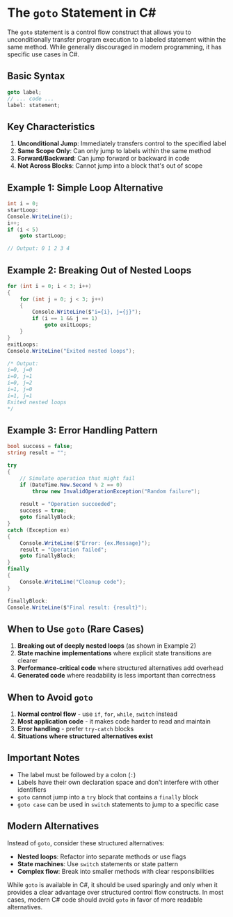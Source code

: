 

# The `goto` Statement in C#

The `goto` statement is a control flow construct that allows you to unconditionally transfer program execution to a labeled statement within the same method. While generally discouraged in modern programming, it has specific use cases in C#.

## Basic Syntax
```csharp
goto label;
// ... code ...
label: statement;
```

## Key Characteristics
1. **Unconditional Jump**: Immediately transfers control to the specified label
2. **Same Scope Only**: Can only jump to labels within the same method
3. **Forward/Backward**: Can jump forward or backward in code
4. **Not Across Blocks**: Cannot jump into a block that's out of scope

## Example 1: Simple Loop Alternative
```csharp
int i = 0;
startLoop:
Console.WriteLine(i);
i++;
if (i < 5)
    goto startLoop;

// Output: 0 1 2 3 4
```

## Example 2: Breaking Out of Nested Loops
```csharp
for (int i = 0; i < 3; i++)
{
    for (int j = 0; j < 3; j++)
    {
        Console.WriteLine($"i={i}, j={j}");
        if (i == 1 && j == 1)
            goto exitLoops;
    }
}
exitLoops:
Console.WriteLine("Exited nested loops");

/* Output:
i=0, j=0
i=0, j=1
i=0, j=2
i=1, j=0
i=1, j=1
Exited nested loops
*/
```

## Example 3: Error Handling Pattern
```csharp
bool success = false;
string result = "";

try
{
    // Simulate operation that might fail
    if (DateTime.Now.Second % 2 == 0)
        throw new InvalidOperationException("Random failure");
    
    result = "Operation succeeded";
    success = true;
    goto finallyBlock;
}
catch (Exception ex)
{
    Console.WriteLine($"Error: {ex.Message}");
    result = "Operation failed";
    goto finallyBlock;
}
finally
{
    Console.WriteLine("Cleanup code");
}

finallyBlock:
Console.WriteLine($"Final result: {result}");
```

## When to Use `goto` (Rare Cases)
1. **Breaking out of deeply nested loops** (as shown in Example 2)
2. **State machine implementations** where explicit state transitions are clearer
3. **Performance-critical code** where structured alternatives add overhead
4. **Generated code** where readability is less important than correctness

## When to Avoid `goto`
1. **Normal control flow** - use `if`, `for`, `while`, `switch` instead
2. **Most application code** - it makes code harder to read and maintain
3. **Error handling** - prefer `try-catch` blocks
4. **Situations where structured alternatives exist**

## Important Notes
- The label must be followed by a colon (`:`)
- Labels have their own declaration space and don't interfere with other identifiers
- `goto` cannot jump into a `try` block that contains a `finally` block
- `goto case` can be used in `switch` statements to jump to a specific case

## Modern Alternatives
Instead of `goto`, consider these structured alternatives:
- **Nested loops**: Refactor into separate methods or use flags
- **State machines**: Use `switch` statements or state pattern
- **Complex flow**: Break into smaller methods with clear responsibilities

While `goto` is available in C#, it should be used sparingly and only when it provides a clear advantage over structured control flow constructs. In most cases, modern C# code should avoid `goto` in favor of more readable alternatives.